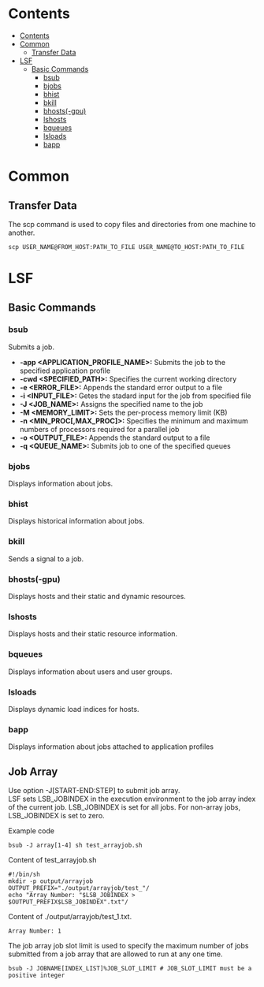 # Contents
<!--ts-->
   * [Contents](#contents)
   * [Common](#common)
      * [Transfer Data](#transfer-data)
   * [LSF](#lsf)
      * [Basic Commands](#basic-commands)
         * [bsub](#bsub)
         * [bjobs](#bjobs)
         * [bhist](#bhist)
         * [bkill](#bkill)
         * [bhosts(-gpu)](#bhosts-gpu)
         * [lshosts](#lshosts)
         * [bqueues](#bqueues)
         * [lsloads](#lsloads)
         * [bapp](#bapp)

<!-- Added by: shota, at: Wed Dec  2 12:15:31 JST 2020 -->

<!--te-->
# Common
## Transfer Data
The scp command is used to copy files and directories from one machine to another.  
```
scp USER_NAME@FROM_HOST:PATH_TO_FILE USER_NAME@TO_HOST:PATH_TO_FILE
```

# LSF
## Basic Commands
### bsub
Submits a job.  
* **-app <APPLICATION_PROFILE_NAME>:** Submits the job to the specified application profile
* **-cwd <SPECIFIED_PATH>:** Specifies the current working directory
* **-e <ERROR_FILE>:** Appends the standard error output to a file
* **-i <INPUT_FILE>:** Getes the stadard input for the job from specified file
* **-J <JOB_NAME>:** Assigns the specified name to the job
* **-M <MEMORY_LIMIT>:** Sets the per-process memory limit (KB)
* **-n <MIN_PROC[,MAX_PROC]>:** Specifies the minimum and maximum numbers of processors required for a parallel job
* **-o <OUTPUT_FILE>:** Appends the standard output to a file
* **-q <QUEUE_NAME>:** Submits job to one of the specified queues

### bjobs
Displays information about jobs.  

### bhist
Displays historical information about jobs.  

### bkill
Sends a signal to a job.  

### bhosts(-gpu)
Displays hosts and their static and dynamic resources.  

### lshosts
Displays hosts and their static resource information.  

### bqueues
Displays information about users and user groups.  

### lsloads
Displays dynamic load indices for hosts.  

### bapp
Displays information about jobs attached to application profiles

## Job Array
Use option -J[START-END:STEP] to submit job array.  
LSF sets LSB_JOBINDEX in the execution environment to the job array index of the current job. LSB_JOBINDEX is set for all jobs. For non-array jobs, LSB_JOBINDEX is set to zero.  

Example code
```
bsub -J array[1-4] sh test_arrayjob.sh
```

Content of test_arrayjob.sh
```
#!/bin/sh
mkdir -p output/arrayjob
OUTPUT_PREFIX="./output/arrayjob/test_"/
echo "Array Number: "$LSB_JOBINDEX > $OUTPUT_PREFIX$LSB_JOBINDEX".txt"/
```

Content of ./output/arrayjob/test_1.txt.
```
Array Number: 1
```

The job array job slot limit is used to specify the maximum number of jobs submitted from a job array that are allowed to run at any one time.  
```
bsub -J JOBNAME[INDEX_LIST]%JOB_SLOT_LIMIT # JOB_SLOT_LIMIT must be a positive integer
```

